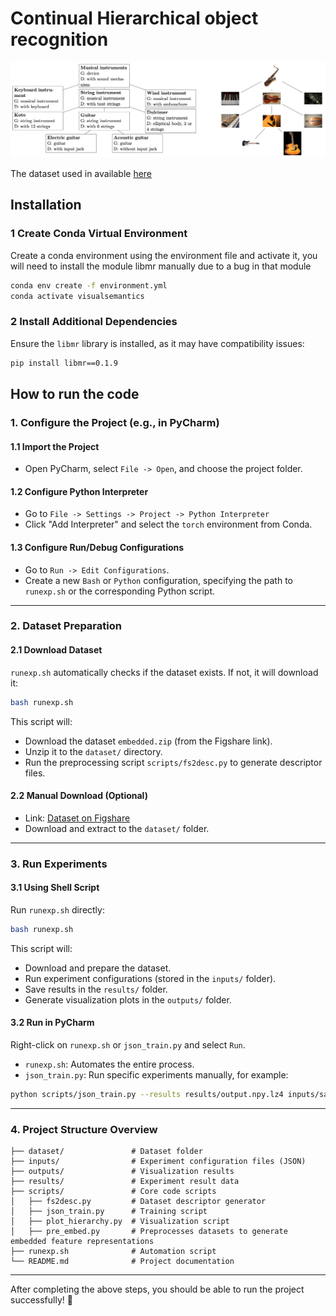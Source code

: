 # Continual Hierarchical object recognition

![image.png](image.png)


The dataset used in available [here](https://figshare.com/s/e14dd1861c775572eace)

## Installation

### 1 Create Conda Virtual Environment
Create a conda environment using the environment file and activate it,
you will need to install the module libmr manually due to a bug in that module

```bash
conda env create -f environment.yml
conda activate visualsemantics
```

### 2 Install Additional Dependencies
Ensure the `libmr` library is installed, as it may have compatibility issues:

```bash
pip install libmr==0.1.9
```


## How to run the code


### 1. Configure the Project (e.g., in PyCharm)

#### 1.1 Import the Project
- Open PyCharm, select `File -> Open`, and choose the project folder.

#### 1.2 Configure Python Interpreter
- Go to `File -> Settings -> Project -> Python Interpreter`
- Click "Add Interpreter" and select the `torch` environment from Conda.

#### 1.3 Configure Run/Debug Configurations
- Go to `Run -> Edit Configurations`.
- Create a new `Bash` or `Python` configuration, specifying the path to `runexp.sh` or the corresponding Python script.

---

### 2. Dataset Preparation

#### 2.1 Download Dataset

`runexp.sh` automatically checks if the dataset exists. If not, it will download it:

```bash
bash runexp.sh
```

This script will:
- Download the dataset `embedded.zip` (from the Figshare link).
- Unzip it to the `dataset/` directory.
- Run the preprocessing script `scripts/fs2desc.py` to generate descriptor files.

#### 2.2 Manual Download (Optional)
- Link: [Dataset on Figshare](https://figshare.com/s/e14dd1861c775572eace)
- Download and extract to the `dataset/` folder.

---

### 3. Run Experiments

#### 3.1 Using Shell Script

Run `runexp.sh` directly:

```bash
bash runexp.sh
```

This script will:
- Download and prepare the dataset.
- Run experiment configurations (stored in the `inputs/` folder).
- Save results in the `results/` folder.
- Generate visualization plots in the `outputs/` folder.

#### 3.2 Run in PyCharm

Right-click on `runexp.sh` or `json_train.py` and select `Run`.

- `runexp.sh`: Automates the entire process.
- `json_train.py`: Run specific experiments manually, for example:

```bash
python scripts/json_train.py --results results/output.npy.lz4 inputs/sample_config.json
```


---

### 4. Project Structure Overview

```plaintext
├── dataset/               # Dataset folder
├── inputs/                # Experiment configuration files (JSON)
├── outputs/               # Visualization results
├── results/               # Experiment result data
├── scripts/               # Core code scripts
│   ├── fs2desc.py         # Dataset descriptor generator
│   ├── json_train.py      # Training script
│   ├── plot_hierarchy.py  # Visualization script
│   ├── pre_embed.py       # Preprocesses datasets to generate embedded feature representations
├── runexp.sh              # Automation script
└── README.md              # Project documentation
```

---

After completing the above steps, you should be able to run the project successfully! 🚀


